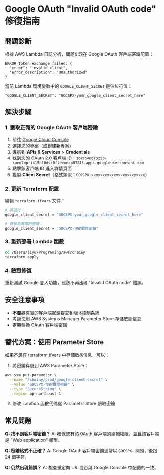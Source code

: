 # Google OAuth "Invalid OAuth code" 修復指南

## 問題診斷

根據 AWS Lambda 日誌分析，問題出現在 Google OAuth 客戶端密鑰配置：

```
ERROR Token exchange failed: {
  "error": "invalid_client",
  "error_description": "Unauthorized"
}
```

當前 Lambda 環境變數中的 `GOOGLE_CLIENT_SECRET` 是佔位符值：

```
"GOOGLE_CLIENT_SECRET": "GOCSPX-your_google_client_secret_here"
```

## 解決步驟

### 1. 獲取正確的 Google OAuth 客戶端密鑰

1. 前往 [Google Cloud Console](https://console.cloud.google.com/)
2. 選擇您的專案（或創建新專案）
3. 導航到 **APIs & Services** > **Credentials**
4. 找到您的 OAuth 2.0 客戶端 ID：`1079648073253-kueo7mpri415h10dsc0fldeoecp878l6.apps.googleusercontent.com`
5. 點擊該客戶端 ID 進入詳情頁面
6. 複製 **Client Secret**（格式類似：`GOCSPX-xxxxxxxxxxxxxxxxxxxxxxxx`）

### 2. 更新 Terraform 配置

編輯 `terraform.tfvars` 文件：

```bash
# 將這行：
google_client_secret = "GOCSPX-your_google_client_secret_here"

# 替換為實際的密鑰：
google_client_secret = "GOCSPX-你的實際密鑰"
```

### 3. 重新部署 Lambda 函數

```bash
cd /Users/liyu/Programing/aws/chainy
terraform apply
```

### 4. 驗證修復

重新測試 Google 登入功能，應該不再出現 "Invalid OAuth code" 錯誤。

## 安全注意事項

- **不要**將真實的客戶端密鑰提交到版本控制系統
- 考慮使用 AWS Systems Manager Parameter Store 存儲敏感信息
- 定期輪換 OAuth 客戶端密鑰

## 替代方案：使用 Parameter Store

如果不想在 terraform.tfvars 中存儲敏感信息，可以：

1. 將密鑰存儲到 AWS Parameter Store：

```bash
aws ssm put-parameter \
  --name "/chainy/prod/google-client-secret" \
  --value "GOCSPX-你的實際密鑰" \
  --type "SecureString" \
  --region ap-northeast-1
```

2. 修改 Lambda 函數代碼從 Parameter Store 讀取密鑰

## 常見問題

**Q: 找不到客戶端密鑰？**
A: 確保您有該 OAuth 客戶端的編輯權限，並且該客戶端是 "Web application" 類型。

**Q: 密鑰格式不正確？**
A: Google OAuth 客戶端密鑰通常以 `GOCSPX-` 開頭，後跟 24 個字符。

**Q: 仍然出現錯誤？**
A: 檢查重定向 URI 是否與 Google Console 中配置的一致。
